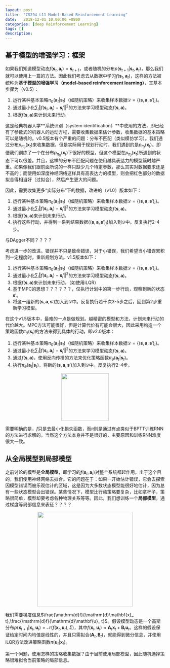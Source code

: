 ```yaml
---
layout: post
title:  "CS294 L11 Model-Based Reinforcement Learning"
date:   2018-12-01 10:00:00 +0800
categories: [deep Reinforcement Learning]
tags: []
description: 
---
```


## 基于模型的增强学习：框架

如果我们知道模型动态$f(\mathbf{s}_ t,\mathbf{a}_ t)=\mathbf{s}_ {t+1}$，或者随机的分布$p(\mathbf{s}_{t+1}\vert \mathbf{s}_t,\mathbf{a}_t)$，那么我们就可以使用上一篇的方法。因此我们考虑去从数据中学习$f(\mathbf{s}_t,\mathbf{a}_t)$，这样的方法被统称为**基于模型的增强学习（model-based reinforcement learning）**，其基本步骤为（v0.5）：
1. 运行某种基本策略$\pi_0(\mathbf{a}_t\vert \mathbf{s}_t)$（如随机策略）来收集样本数据$\mathcal{D}=\lbrace(\mathbf{s},\mathbf{a},\mathbf{s}')_i\rbrace$。
2. 通过最小化$\sum_i\Vert f(\mathbf{s}_i,\mathbf{a}_i)-\mathbf{s}_i'\Vert^2$的方法来学习模型动态$f(\mathbf{s},\mathbf{a})$。
3. 根据$f(\mathbf{s},\mathbf{a})$来计划未来行动。

这是经典机器人学**系统识别（system identification）**中使用的方法，即已经有了参数式的机器人的运动方程，需要收集数据来估计参数，收集数据的基本策略可以是随机的。v0.5版本有个严重的问题：分布不匹配（类似模仿学习）。我们通过分布$p_{\pi_0}(\mathbf{x}_ t)$来收集数据，但是实际用于规划行动时，我们遇到的是$p_{\pi_f}(\mathbf{x}_ t)$。即便我们训练了一个在分布$p_{\pi_0}(\mathbf{x}_ t)$下很好的模型，但这个模型在$p_{\pi_f}(\mathbf{x}_t)$所遇到的状态下可以很差。并且，这样的分布不匹配问题在使用越具表达力的模型簇时越严重。如果像我们跟前面所说的一样只缺少几个待定参数，那么其实对数据要求还是不高的；而使用如深度神经网络这样具有高表达力的模型，则会把红色部分的数据拟合得相当好（过拟合），然后产生更大的问题。

因此，需要收集更多“实际分布”下的数据，改进的（v1.0）版本如下：
1. 运行某种基本策略$\pi_0(\mathbf{a}_t\vert \mathbf{s}_t)$（如随机策略）来收集样本数据$\mathcal{D}=\lbrace(\mathbf{s},\mathbf{a},\mathbf{s}')_i\rbrace$。
2. 通过最小化$\sum_i\Vert f(\mathbf{s}_i,\mathbf{a}_i)-\mathbf{s}_i'\Vert^2$的方法来学习模型动态$f(\mathbf{s},\mathbf{a})$。
3. 根据$f(\mathbf{s},\mathbf{a})$来计划未来行动。
4. 执行这些行动，并得到一系列结果数据$\lbrace(\mathbf{s},\mathbf{a},\mathbf{s}')_j\rbrace$加入到$\mathcal{D}$中。反复执行2-4步。

与DAgger不同？？？？

考虑进一步的改进。错误并不只是致命错误，对于小错误，我们希望当小错误累积到一定程度时，重新规划方法。v1.5版本如下：
1. 运行某种基本策略$\pi_0(\mathbf{a}_t\vert \mathbf{s}_t)$（如随机策略）来收集样本数据$\mathcal{D}=\lbrace(\mathbf{s},\mathbf{a},\mathbf{s}')_i\rbrace$。
2. 通过最小化$\sum_i\Vert f(\mathbf{s}_i,\mathbf{a}_i)-\mathbf{s}_i'\Vert^2$的方法来学习模型动态$f(\mathbf{s},\mathbf{a})$。
3. 根据$f(\mathbf{s},\mathbf{a})$来计划未来行动。（如使用iLQR）
4. 基于MPC的思想？？？？？？，仅执行计划中的第一步行动，观察到新的状态$\mathbf{s}'$。
5. 将这一组新的$(\mathbf{s},\mathbf{a},\mathbf{s}')$加入到$\mathcal{D}$中。反复执行若干次3-5步之后，回到第2步重新学习模型。

在这个v1.5版本中，最难的一点是做规划。越精密的模型和方法，计划未来行动的代价越大。MPC方法可能很好，但是计算代价有可能会很大，因此采用构造一个策略函数$\pi_\theta(\mathbf{s}_t)$的方法来得到具体的行动，即v2.0版本：
1. 运行某种基本策略$\pi_0(\mathbf{a}_t\vert \mathbf{s}_t)$（如随机策略）来收集样本数据$\mathcal{D}=\lbrace(\mathbf{s},\mathbf{a},\mathbf{s}')_i\rbrace$。
2. 通过最小化$\sum_i\Vert f(\mathbf{s}_i,\mathbf{a}_i)-\mathbf{s}_i'\Vert^2$的方法来学习模型动态$f(\mathbf{s},\mathbf{a})$。
3. 通过$f(\mathbf{s},\mathbf{a})$，使用反向传播的方法来优化策略函数$\pi_\theta(\mathbf{a}_t\vert \mathbf{s}_t)$。
4. 执行$\pi_\theta(\mathbf{a}_t\vert \mathbf{s}_t)$，将新的$(\mathbf{s},\mathbf{a},\mathbf{s}')$加入到$\mathcal{D}$中。反复执行2-4步。

<center>
<img src="{{ site.baseurl }}/assets/pic/L11_0.jpg" height="150px" >
</center>

需要明确的是，$f$只是去最小化损失函数，而$\pi$则是通过有点类似于BPTT训练RNN的方法进行求解的。当然这个方法本身并不是很好的，主要原因和训练RNN难度很大一致。

## 从全局模型到局部模型
之前讨论的模型是**全局模型**，即学习的$f(\mathbf{s}_t,\mathbf{a}_t)$对整个系统都起作用。出于这个目的，我们使用神经网络去拟合。它的问题在于：如果一开始估计错误，它会去探索因模型错误而被乐观估计的区域，这是因为大多数状态模型能很好地估计，因为总有一些状态模型会出错误。某些情况下，模型比行动策略要复杂，比如拿杯子，策略很简单，模型却要考虑各种物理关系等等。因此，我们想训练一个**局部模型**，通过梯度等局部信息来表征？？？？

<center>
<img src="{{ site.baseurl }}/assets/pic/L11_1.jpg" height="300px" >
</center>

我们需要梯度信息$\frac{\mathrm{d}f}{\mathrm{d}\mathbf{x}_ t},\frac{\mathrm{d}f}{\mathrm{d}\mathbf{u}_ t}$。假设模型动态是一个高斯分布$p(\mathbf{x}_{t+1}\vert \mathbf{x}_t,\mathbf{u}_t)=\mathcal{N}(f(\mathbf{x}_t,\mathbf{u}_t),\Sigma)$，其中$f(\mathbf{x}_t,\mathbf{u}_t)\approx \mathbf{A}_t\mathbf{x}_t+\mathbf{B}_t\mathbf{u}_t$。这样的假设保证给定时间内均值是线性的，并且只需拟合$(\mathbf{A}_t,\mathbf{B}_t)$，就能得到微分信息，并使用iLQR方法改进策略函数$\pi(\mathbf{u}_t\vert \mathbf{x}_t)$。

第一个问题，使用怎样的策略收集数据？由于目前使用局部模型，因此随机选择策略很难拟合当前策略的局部信息。